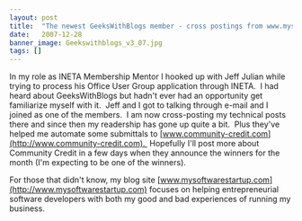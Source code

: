 ```yaml
---
layout: post
title:  "The newest GeeksWithBlogs member - cross postings from www.mysoftwarestartup.com"
date:   2007-12-28
banner_image: Geekswithblogs_v3_07.jpg
tags: []
---
```


In my role as INETA Membership Mentor I hooked up with Jeff Julian while trying to process his Office User Group application through INETA.  I had heard about GeeksWithBlogs but hadn't ever had an opportunity get familiarize myself with it.  Jeff and I got to talking through e-mail and I joined as one of the members.  I am now cross-posting my technical posts there and since then my readership has gone up quite a bit.  Plus they've helped me automate some submittals to [www.community-credit.com](http://www.community-credit.com).  Hopefully I'll post more about Community Credit in a few days when they announce the winners for the month (I'm expecting to be one of the winners).

For those that didn't know, my blog site [www.mysoftwarestartup.com](http://www.mysoftwarestartup.com) focuses on helping entrepreneurial software developers with both my good and bad experiences of running my business.